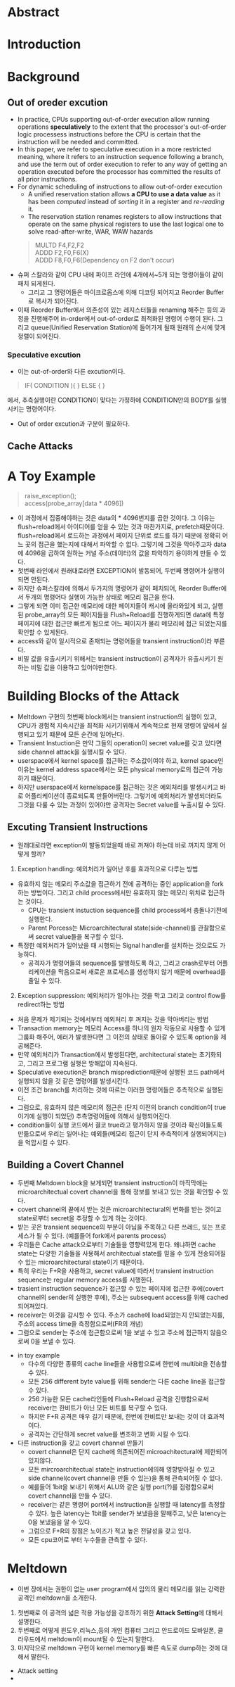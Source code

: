 # Abstract

# Introduction

# Background

## Out of oreder excution
* In practice, CPUs supporting out-of-order execution allow running operations **speculatively** to the extent that the processor's out-of-order logic processess instructions before the CPU is certain that the instruction will be needed and committed.
* In this paper, we refer to speculative execution in a more restricted meaning, where it refers to an instruction sequence following a branch, and use the term out of order execution to refer to any way of getting an operation executed before the processor has committed the results of all prior instructions.
* For dynamic scheduling of instructions to allow out-of-order execution
  * A unified reservation station allows **a CPU to use a data value** as it has been *computed* instead of *sorting* it in a register and *re-reading* it.
  * The reservation station renames registers to allow instructions that operate on the same physical registers to use the last logical one to solve read-after-write, WAR, WAW hazards 
  > MULTD F4,F2,F2  
  > ADDD F2,F0,F6(X)  
  > ADDD F8,F0,F6(Dependency on F2 don't occur)
* 슈퍼 스칼라와 같이 CPU 내에 파이프 라인에 4개에서~5개 되는 명령어들이 같이 패치 되게된다.  
  * 그리고 그 명령어들은 마이크로옵스에 의해 디코딩 되어지고 Reorder Buffer로 복사가 되어진다.
* 이때 Reorder Buffer에서 의존성이 있는 레지스터들을 renaming 해주는 등의 과정을 진행해주어 in-order에서 out-of-order로 최적화된 명령어 수행이 된다. 그리고 queue(Unified Reservation Station)에 들어가게 될때 원래의 순서에 맞게 정렬이 되어진다.

### Speculative excution
* 이는 out-of-order와 다른 excution이다. 
> IF( CONDITION ){ } ELSE { }  

 에서, 추측실행이란 CONDITION이 맞다는 가정하에 CONDITION안의 BODY를 실행시키는 명령어이다.
* Out of order excution과 구분이 필요하다.

## Cache Attacks

# A Toy Example
> raise_exception();  
> access(probe_array[data * 4096])  

* 이 과정에서 집중해야하는 것은 data의 * 4096번지를 곱한 것이다. 그 이유는 flush+reload에서 아이디어를 얻을 수 있는 것과 마찬가지로, prefetch때문이다. flush+reload에서 로드하는 과정에서 페이지 단위로 로드를 하기 때문에 정확히 어느 곳의 접근을 했는지에 대해서 파악할 수 없다. 그렇기에 그것을 막아주고자 data에 4096을 곱하여 원하는 커널 주소(데이터)의 값을 파악하기 용이하게 만들 수 있다. 
* 첫번째 라인에서 원래대로라면 EXCEPTION이 발동되어, 두번째 명령어가 실행이 되면 안된다. 
* 하지만 슈퍼스칼라에 의해서 두가지의 명령어가 같이 페치되어, Reorder Buffer에서 두개의 명령어다 실행이 가능한 상태로 메모리 접근을 한다.
* 그렇게 되면 이미 접근한 메모리에 대한 페이지들이 캐시에 올라와있게 되고, 실행된 probe_array의 모든 페이지들을 Flush+Reload를 진행하게되면 data에 특정 페이지에 대한 접근만 빠르게 됨으로 어느 페이지가 물리 메모리에 접근 되었는지를 확인할 수 있게된다. 
* access와 같이 일시적으로 존재되는 명령어들을 transient instruction이라 부른다.
* 비밀 값을 유출시키기 위해서는 transient instruction이 공격자가 유출시키기 원하는 비밀 값을 이용하고 있어야만한다.


# Building Blocks of the Attack
* Meltdown 구현의 첫번째 block에서는 transient instruction의 실행이 있고, CPU가 경험적 지속시간을 최적화 시키기위해서 계속적으로 현재 명령어 앞에서 실행되고 있기 떄문에 모든 순간에 일어난다.
* Transient Instuction은 만약 그들의 operation이 secret value를 갖고 있다면 side channel attack을 실행시킬 수 있다.
* userspace에서 kernel space를 접근하는 주소값이여야 하고, kernel space인 이유는 kernel address space에서는 모든 physical memory로의 접근이 가능하기 떄문이다.
* 하지만 userspace에서 kernelspace를 접근하는 것은 예외처리를 발생시키고 바로 어플리케이션이 종료되도록 만들어버린다. 그렇기에 예외처리가 발생되더라도 그것을 다룰 수 있는 과정이 있어야만 공격자는 Secret value를 누출시킬 수 있다.

## Excuting Transient Instructions
* 원래대로라면 exception이 발동되었을때 바로 꺼져야 하는데 바로 꺼지지 않게 어떻게 할까?
1. Exception handling: 예외처리가 일어난 후를 효과적으로 다루는 방법
* 유효하지 않는 메모리 주소값을 접근하기 전에 공격하는 중인 application을 fork하는 방법이다. 그리고 child process에서만 유효하지 않는 메모리 위치로 접근하는 것이다. 
  * CPU는 transient instuction sequence를 child process에서 충돌나기전에 실행한다.
  * Parent Porcess는 Microarchitectural state(side-channel)를 관찰함으로써 secret value들을 복구할 수 있다. 
* 특정한 예외처리가 일어났을 때 시행되는 Signal handler를 설치하는 것으로도 가능하다. 
  * 공격자가 명령어들의 sequence를 발행하도록 하고, 그리고 crash로부터 어플리케이션을 막음으로써 새로운 프로세스를 생성하지 않기 때문에 overhead를 줄일 수 있다. 
2. Exception suppression: 예외처리가 일어나는 것을 막고 그리고 control flow를 redirect하는 방법
* 처음 문제가 제기되는 것에서부터 예외처리 후 꺼지는 것을 막아버리는 방법
* Transaction memory는 메모리 Access를 하나의 원자 작동으로 사용할 수 있게 그룹화 해주어, 에러가 발생한다면 그 이전의 상태로 돌아갈 수 있도록 option을 제공해준다.
* 만약 예외처리가 Transaction에서 발생된다면, architectural state는 초기화되고, 그리고 프로그램 실행은 방해없이 지속된다.
* Speculative execution은 branch misprediction때문에 실행된 코드 path에서 실행되지 않을 것 같은 명령어를 발생시킨다.
* 이전 조건 branch를 처리하는 것에 따르는 이러한 명령어들은 추측적으로 실행된다.
* 그럼으로, 유효하지 않은 메모리의 접근은 (단지 이전의 branch condition이 true이기에 실행이 되었던) 추측명령어들에 의해서 실행되어진다.
* condition들이 실행 코드에서 결코 true라고 평가하지 않을 것이라 확신이들도록 만듦으로써 우리는 일어나는 예외들(메모리 접근이 단지 추측적이게 실행되어지는)을 억압시킬 수 있다. 

## Building a Covert Channel
* 두번째 Meltdown block을 보게되면 transient instruction이 마직막에는 microarchitectual covert channel을 통해 정보를 보내고 있는 것을 확인할 수 있다.
* covert channel의 끝에서 받는 것은 microarchitectural의 변화를 받는 것이고 state로부터 secret을 추정할 수 있게 하는 것이다.
* 받는 곳은 transient sequence의 부분이 아님을 주목하고 다른 쓰레드, 또는 프로세스가 될 수 있다. (예를들어 fork에서 parents process)
* 우리들은 Cache attack으로부터 기술들을 영향력있게 한다. 왜냐하면 cache state는 다양한 기술들을 사용해서 architectual state를 믿을 수 있게 전송되어질 수 있는 microarchitectural state이기 때문이다.
* 특히 우리는 F+R을 사용하고, secret value에 따라서 transient instruction sequence는 regular memory access를 시행한다. 
* trasient instruction sequence가 접근할 수 있는 페이지에 접근한 후에(covert channel의 sender의 실행한 후에), 주소는 subsequent access를 위해 cached 되어져있다.
* receiver는 이것을 감시할 수 있다. 주소가 cache에 load되었는지 안되었는지를, 주소의 access time을 측정함으로써(FR의 개념)
* 그럼으로 sender는 주소에 접근함으로써 1을 보낼 수 있고 주소에 접근하지 않음으로써 0을 보낼 수 있다.
- in toy example
  * 다수의 다양한 종류의 cache line들을 사용함으로써 한번에 multibit을 전송할 수 있다.
  * 모든 256 different byte value를 위해 sender는 다른 cache line을 접근할 수 있다.
  * 256 가능한 모든 cache라인들에 Flush+Reload 공격을 진행함으로써 receiver는 한비트가 아닌 모든 비트를 복구할 수 있다.
  * 하지만 F+R 공격은 매우 길기 때문에, 한번에 한비트만 보내는 것이 더 효과적이다.
  * 공격자는 간단하게 secret value를 변조하고 변화 시킬 수 있다. 
- 다른 instruction을 갖고 covert channel 만들기
  * covert channel은 단지 cache에 의존되어진 microachitectural에 제한되어 있지않다.
  * 모든 mircroarchitectual state는 instruction에의해 영향받아질 수 있고 side channel(covert channel을 만들 수 있는)을 통해 관측되어질 수 있다. 
  * 예를들어 1bit을 보내기 위해서 ALU와 같은 실행 port(?)를 점령함으로써 covert channel을 만들 수 있다. 
  * receiver는 같은 명령어 port에서 instruction을 실행할 때 latency를 측정할 수 있다. 높은 latency는 1bit를 sender가 보냈음을 말해주고, 낮은 latency는 0을 보냈음을 알 수 있다.
  * 그럼으로 F+R의 장점은 노이즈가 적고 높은 전달성을 갖고 있다.
  * 모든 cpu코어로 부터 누수들을 관측할 수 있다.
  
# Meltdown
* 이번 장에서는 권한이 없는 user program에서 임의의 물리 메모리를 읽는 강력한 공격인 meltdown을 소개한다.
 1. 첫번째로 이 공격의 넓은 적용 가능성을 강조하기 위한 **Attack Setting**에 대해서 설명한다.
 2. 두번째로 어떻게 윈도우,리눅스,등의 개인 컴퓨터 그리고 안드로이드 모바일폰, 클라우드에서 meltdown이 mount될 수 있는지 말한다.
 3. 마지막으로 meltdown 구현이 kernel memory를 빠른 속도로 dump하는 것에 대해서 말한다.
* Attack setting
 * 
